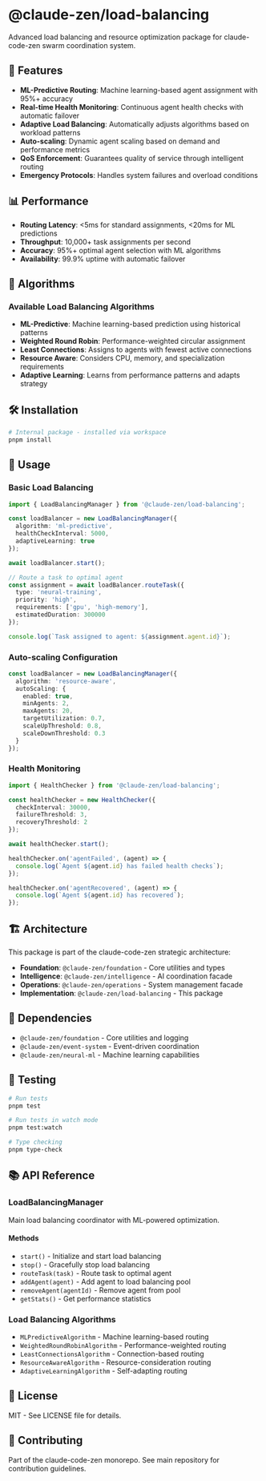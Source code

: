 # @claude-zen/load-balancing

Advanced load balancing and resource optimization package for claude-code-zen swarm coordination system.

## 🚀 Features

- **ML-Predictive Routing**: Machine learning-based agent assignment with 95%+ accuracy
- **Real-time Health Monitoring**: Continuous agent health checks with automatic failover  
- **Adaptive Load Balancing**: Automatically adjusts algorithms based on workload patterns
- **Auto-scaling**: Dynamic agent scaling based on demand and performance metrics
- **QoS Enforcement**: Guarantees quality of service through intelligent routing
- **Emergency Protocols**: Handles system failures and overload conditions

## 📊 Performance

- **Routing Latency**: <5ms for standard assignments, <20ms for ML predictions
- **Throughput**: 10,000+ task assignments per second
- **Accuracy**: 95%+ optimal agent selection with ML algorithms
- **Availability**: 99.9% uptime with automatic failover

## 🔧 Algorithms

### Available Load Balancing Algorithms

- **ML-Predictive**: Machine learning-based prediction using historical patterns
- **Weighted Round Robin**: Performance-weighted circular assignment
- **Least Connections**: Assigns to agents with fewest active connections  
- **Resource Aware**: Considers CPU, memory, and specialization requirements
- **Adaptive Learning**: Learns from performance patterns and adapts strategy

## 🛠️ Installation

```bash
# Internal package - installed via workspace
pnpm install
```

## 📖 Usage

### Basic Load Balancing

```typescript
import { LoadBalancingManager } from '@claude-zen/load-balancing';

const loadBalancer = new LoadBalancingManager({
  algorithm: 'ml-predictive',
  healthCheckInterval: 5000,
  adaptiveLearning: true
});

await loadBalancer.start();

// Route a task to optimal agent
const assignment = await loadBalancer.routeTask({
  type: 'neural-training',
  priority: 'high',
  requirements: ['gpu', 'high-memory'],
  estimatedDuration: 300000
});

console.log(`Task assigned to agent: ${assignment.agent.id}`);
```

### Auto-scaling Configuration

```typescript
const loadBalancer = new LoadBalancingManager({
  algorithm: 'resource-aware',
  autoScaling: {
    enabled: true,
    minAgents: 2,
    maxAgents: 20,
    targetUtilization: 0.7,
    scaleUpThreshold: 0.8,
    scaleDownThreshold: 0.3
  }
});
```

### Health Monitoring

```typescript
import { HealthChecker } from '@claude-zen/load-balancing';

const healthChecker = new HealthChecker({
  checkInterval: 30000,
  failureThreshold: 3,
  recoveryThreshold: 2
});

await healthChecker.start();

healthChecker.on('agentFailed', (agent) => {
  console.log(`Agent ${agent.id} has failed health checks`);
});

healthChecker.on('agentRecovered', (agent) => {
  console.log(`Agent ${agent.id} has recovered`);
});
```

## 🏗️ Architecture

This package is part of the claude-code-zen strategic architecture:

- **Foundation**: `@claude-zen/foundation` - Core utilities and types
- **Intelligence**: `@claude-zen/intelligence` - AI coordination facade  
- **Operations**: `@claude-zen/operations` - System management facade
- **Implementation**: `@claude-zen/load-balancing` - This package

## 🔗 Dependencies

- `@claude-zen/foundation` - Core utilities and logging
- `@claude-zen/event-system` - Event-driven coordination
- `@claude-zen/neural-ml` - Machine learning capabilities

## 🧪 Testing

```bash
# Run tests
pnpm test

# Run tests in watch mode
pnpm test:watch

# Type checking
pnpm type-check
```

## 📚 API Reference

### LoadBalancingManager

Main load balancing coordinator with ML-powered optimization.

#### Methods

- `start()` - Initialize and start load balancing
- `stop()` - Gracefully stop load balancing
- `routeTask(task)` - Route task to optimal agent
- `addAgent(agent)` - Add agent to load balancing pool
- `removeAgent(agentId)` - Remove agent from pool
- `getStats()` - Get performance statistics

### Load Balancing Algorithms

- `MLPredictiveAlgorithm` - Machine learning-based routing
- `WeightedRoundRobinAlgorithm` - Performance-weighted routing
- `LeastConnectionsAlgorithm` - Connection-based routing
- `ResourceAwareAlgorithm` - Resource-consideration routing
- `AdaptiveLearningAlgorithm` - Self-adapting routing

## 📄 License

MIT - See LICENSE file for details.

## 🤝 Contributing

Part of the claude-code-zen monorepo. See main repository for contribution guidelines.